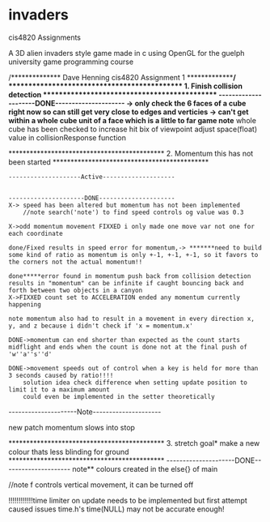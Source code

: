 # invaders
cis4820 Assignments

A 3D alien invaders style game made in c using OpenGL for the guelph university game programming course


/**************
Dave Henning
cis4820
Assignment 1
***************/
******************************************** 1. Finish collision detection ********************************************
    ---------------------DONE---------------------
    -> only check the 6 faces of a cube right now so can still get very close to edges and verticies
    -> can't get within a whole cube unit of a face which is a little to far game
    note** whole cube has been checked to increase hit bix of viewpoint adjust space(float) value in collisionResponse function
    

******************************************** 2. Momentum this has not been started ********************************************

    --------------------Active--------------------
    

    ---------------------DONE---------------------
    X-> speed has been altered but momentum has not been implemented
        //note search('note') to find speed controls og value was 0.3

    X->odd momentum movement FIXXED i only made one move var not one for each coordinate

    done/Fixed results in speed error for momentum,-> *******need to build some kind of ratio as momentum is only +-1, +-1, +-1, so it favors to the corners not the actual momentum!!

    done*****error found in momentum push back from collision detection results in "momentum" can be infinite if caught bouncing back and forth between two objects in a canyon
    X->FIXXED count set to ACCELERATION ended any momentum currently happening

    note momentum also had to result in a movement in every direction x, y, and z because i didn't check if 'x = momentum.x'

    DONE->momentum can end shorter than expected as the count starts midflight and ends when the count is done not at the final push of 'w''a''s''d'

    DONE->movement speeds out of control when a key is held for more than 3 seconds caused by ratio!!!!
        solution idea check difference when setting update position to limit it to a maximum amount 
        could even be implemented in the setter theoretically

   ---------------------Note---------------------
    
   new patch momentum slows into stop 

******************************************** 3. stretch goal* make a new colour thats less blinding for ground ********************************************
    ---------------------DONE---------------------
    note** colours created in the else{} of main

//note f controls vertical movement, it can be turned off

!!!!!!!!!!!!time limiter on update needs to be implemented but first attempt caused issues 
time.h's time(NULL) may not be accurate enough!




